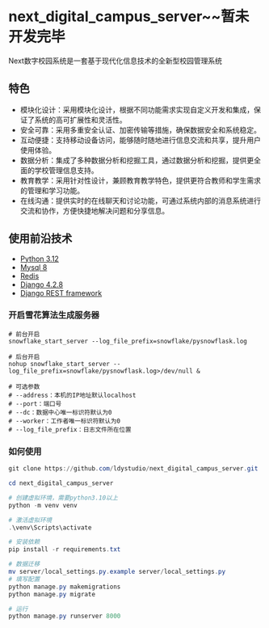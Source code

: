 # next_digital_campus_server~~暂未开发完毕
Next数字校园系统是一套基于现代化信息技术的全新型校园管理系统
## 特色

* 模块化设计：采用模块化设计，根据不同功能需求实现自定义开发和集成，保证了系统的高可扩展性和灵活性。
* 安全可靠：采用多重安全认证、加密传输等措施，确保数据安全和系统稳定。
* 互动便捷：支持移动设备访问，能够随时随地进行信息交流和共享，提升用户使用体验。
* 数据分析：集成了多种数据分析和挖掘工具，通过数据分析和挖掘，提供更全面的学校管理信息支持。
* 教育教学：采用针对性设计，兼顾教育教学特色，提供更符合教师和学生需求的管理和学习功能。
* 在线沟通：提供实时的在线聊天和讨论功能，可通过系统内部的消息系统进行交流和协作，方便快捷地解决问题和分享信息。
## 使用前沿技术

- [Python 3.12](https://www.python.org/)
- [Mysql 8](https://www.mysql.com/)
- [Redis](https://redis.io/)
- [Django 4.2.8](https://www.djangoproject.com/)
- [Django REST framework](https://www.django-rest-framework.org/)

### 开启雪花算法生成服务器
```shell
# 前台开启
snowflake_start_server --log_file_prefix=snowflake/pysnowflask.log

# 后台开启
nohup snowflake_start_server --log_file_prefix=snowflake/pysnowflask.log>/dev/null &

# 可选参数
# --address：本机的IP地址默认localhost
# --port：端口号
# --dc：数据中心唯一标识符默认为0
# --worker：工作者唯一标识符默认为0
# --log_file_prefix：日志文件所在位置
```

### 如何使用

```powershell
git clone https://github.com/ldystudio/next_digital_campus_server.git

cd next_digital_campus_server

# 创建虚拟环境，需要python3.10以上
python -m venv venv

# 激活虚拟环境
.\venv\Scripts\activate

# 安装依赖
pip install -r requirements.txt

# 数据迁移
mv server/local_settings.py.example server/local_settings.py
# 填写配置
python manage.py makemigrations
python manage.py migrate

# 运行
python manage.py runserver 8000
```


